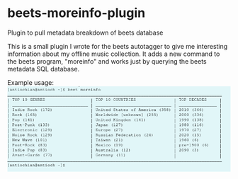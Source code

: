 # beets-moreinfo-plugin
Plugin to pull metadata breakdown of beets database

This is a small plugin I wrote for the beets autotagger to give me interesting information about my offline music collection.
It adds a new command to the beets program, "moreinfo" and works just by querying the beets metadata SQL database.

Example usage:
![Demo](moreinfo_demo.png)
